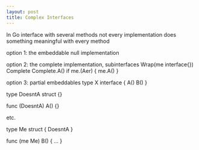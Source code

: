 ```yaml
---
layout: post
title: Complex Interfaces
---
```


In Go
interface with several methods
not every implementation does something meaningful with every method

option 1:
the embeddable null implementation

option 2:
the complete implementation, subinterfaces
Wrap(me interface{}) Complete
Complete.A()
  if me.(Aer) { me.A() }

option 3:
partial embeddables
type X interface {
  A()
  B()
}

type DoesntA struct {}

func (DoesntA) A() {}

etc.

type Me struct {
  DoesntA
}

func (me Me) B() { ... }


